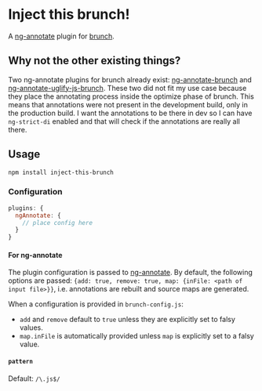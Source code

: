 # Inject this brunch!

A [ng-annotate](https://www.npmjs.com/package/ng-annotate) plugin for [brunch](http://brunch.io/).

## Why not the other existing things?

Two ng-annotate plugins for brunch already exist: [ng-annotate-brunch](https://www.npmjs.com/package/ng-annotate-brunch)
and [ng-annotate-uglify-js-brunch](https://www.npmjs.com/package/ng-annotate-uglify-js-brunch). These two did not fit
my use case because they place the annotating process inside the optimize phase of brunch. This means that
annotations were not present in the development build, only in the production build. I want the annotations to be there
in dev so I can have `ng-strict-di` enabled and that will check if the annotations are really all there.

## Usage

`npm install inject-this-brunch`

### Configuration

```js
plugins: {
  ngAnnotate: {
    // place config here
  }
}
```

#### For ng-annotate

The plugin configuration is passed to [ng-annotate](https://github.com/olov/ng-annotate/blob/master/OPTIONS.md#library-api).
By default, the following options are passed: `{add: true, remove: true, map: {inFile: <path of input file>}}`, i.e.
annotations are rebuilt and source maps are generated.

When a configuration is provided in `brunch-config.js`:
- `add` and `remove` default to `true` unless they are explicitly set to falsy values.
- `map.inFile` is automatically provided unless `map` is explicitly set to a falsy value.

#### `pattern`

Default: `/\.js$/`
